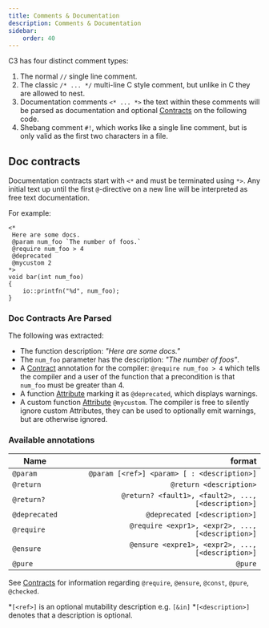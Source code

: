```yaml
---
title: Comments & Documentation
description: Comments & Documentation
sidebar:
    order: 40
---
```

C3 has four distinct comment types:

1. The normal `//` single line comment.
2. The classic `/* ... */` multi-line C style comment, but unlike in C they are allowed to nest.
3. Documentation comments `<* ... *>` the text within these comments will be parsed as documentation and optional [Contracts](/language-common/contracts/) on the following code.
4. Shebang comment `#!`, which works like a single line comment, but is only valid as the first two characters in a file.

## Doc contracts

Documentation contracts start with `<*` and must be terminated using `*>`.
Any initial text up until the first `@`-directive on a new line will be interpreted as
free text documentation.

For example:

```c3
<*
 Here are some docs.
 @param num_foo `The number of foos.`
 @require num_foo > 4
 @deprecated
 @mycustom 2
*>
void bar(int num_foo)
{
    io::printfn("%d", num_foo);
}
```

### Doc Contracts Are Parsed
The following was extracted:
- The function description: *"Here are some docs."*
- The `num_foo` parameter has the description: *"The number of foos"*.
- A [Contract](/language-common/contracts/) annotation for the compiler: `@require num_foo > 4` which tells the compiler and a user of the function that a precondition is that `num_foo` must be greater than 4.
- A function [Attribute](/language-common/attributes/) marking it as `@deprecated`, which displays warnings.
- A custom function [Attribute](/language-common/attributes/) `@mycustom`. The compiler is free to silently ignore custom Attributes, they can be used to optionally emit warnings, but are otherwise ignored.

### Available annotations

| Name          |                                              format |
|---------------|----------------------------------------------------:|
| `@param     ` |         `@param [<ref>] <param> [ : <description>]` |
| `@return    ` |                             `@return <description>` |
| `@return?   ` | `@return? <fault1>, <fault2>, ..., [<description>]` |
| `@deprecated` |                       `@deprecated [<description>]` |
| `@require   ` |   `@require <expr1>, <expr2>, ..., [<description>]` |
| `@ensure    ` |   `@ensure <expre1>, <expr2>, ..., [<description>]` |
| `@pure      ` |                                             `@pure` |

See [Contracts](/language-common/contracts/) for information regarding `@require`, `@ensure`, `@const`, `@pure`, `@checked`.

\*`[<ref>]` is an optional mutability description e.g. `[&in]`
\*`[<description>]` denotes that a description is optional.
